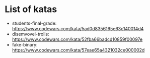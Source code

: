 # List of katas
* students-final-grade: https://www.codewars.com/kata/5ad0d8356165e63c140014d4
* disemvovel-trolls: https://www.codewars.com/kata/52fba66badcd10859f00097e
* fake-binary: https://www.codewars.com/kata/57eae65a4321032ce000002d
